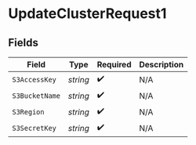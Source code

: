 # UpdateClusterRequest1


## Fields

| Field              | Type               | Required           | Description        |
| ------------------ | ------------------ | ------------------ | ------------------ |
| `S3AccessKey`      | *string*           | :heavy_check_mark: | N/A                |
| `S3BucketName`     | *string*           | :heavy_check_mark: | N/A                |
| `S3Region`         | *string*           | :heavy_check_mark: | N/A                |
| `S3SecretKey`      | *string*           | :heavy_check_mark: | N/A                |